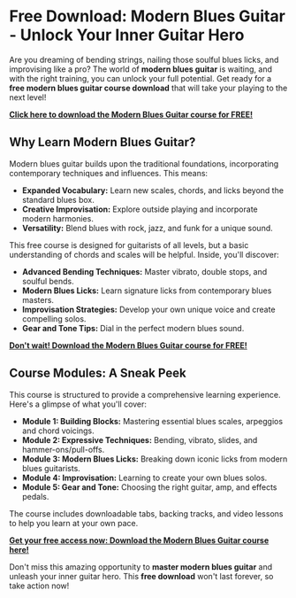 # Free Download: Modern Blues Guitar - Unlock Your Inner Guitar Hero

Are you dreaming of bending strings, nailing those soulful blues licks, and improvising like a pro? The world of **modern blues guitar** is waiting, and with the right training, you can unlock your full potential. Get ready for a **free modern blues guitar course download** that will take your playing to the next level!

[**Click here to download the Modern Blues Guitar course for FREE!**](https://udemywork.com/modern-blues-guitar)

## Why Learn Modern Blues Guitar?

Modern blues guitar builds upon the traditional foundations, incorporating contemporary techniques and influences. This means:

*   **Expanded Vocabulary:** Learn new scales, chords, and licks beyond the standard blues box.
*   **Creative Improvisation:** Explore outside playing and incorporate modern harmonies.
*   **Versatility:** Blend blues with rock, jazz, and funk for a unique sound.

This free course is designed for guitarists of all levels, but a basic understanding of chords and scales will be helpful. Inside, you'll discover:

*   **Advanced Bending Techniques:** Master vibrato, double stops, and soulful bends.
*   **Modern Blues Licks:** Learn signature licks from contemporary blues masters.
*   **Improvisation Strategies:** Develop your own unique voice and create compelling solos.
*   **Gear and Tone Tips:** Dial in the perfect modern blues sound.

[**Don't wait! Download the Modern Blues Guitar course for FREE!**](https://udemywork.com/modern-blues-guitar)

## Course Modules: A Sneak Peek

This course is structured to provide a comprehensive learning experience. Here's a glimpse of what you'll cover:

*   **Module 1: Building Blocks:** Mastering essential blues scales, arpeggios and chord voicings.
*   **Module 2: Expressive Techniques:** Bending, vibrato, slides, and hammer-ons/pull-offs.
*   **Module 3: Modern Blues Licks:** Breaking down iconic licks from modern blues guitarists.
*   **Module 4: Improvisation:** Learning to create your own blues solos.
*   **Module 5: Gear and Tone:** Choosing the right guitar, amp, and effects pedals.

The course includes downloadable tabs, backing tracks, and video lessons to help you learn at your own pace.

[**Get your free access now: Download the Modern Blues Guitar course here!**](https://udemywork.com/modern-blues-guitar)

Don't miss this amazing opportunity to **master modern blues guitar** and unleash your inner guitar hero. This **free download** won't last forever, so take action now!
